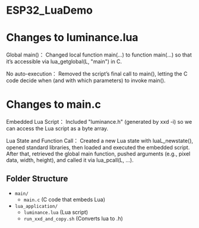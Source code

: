 # ESP32_LuaDemo

# Changes to luminance.lua
Global main()：
Changed local function main(...) to function main(...) so that it’s accessible via lua_getglobal(L, "main") in C.

No auto-execution：
Removed the script’s final call to main(), letting the C code decide when (and with which parameters) to invoke main().

# Changes to main.c
Embedded Lua Script：
Included "luminance.h" (generated by xxd -i) so we can access the Lua script as a byte array.

Lua State and Function Call：
Created a new Lua state with luaL_newstate(), opened standard libraries, then loaded and executed the embedded script. After that, retrieved the global main function, pushed arguments (e.g., pixel data, width, height), and called it via lua_pcall(L, ...).

## Folder Structure
- `main/`
  - `main.c` (C code that embeds Lua)
- `lua_application/`
  - `luminance.lua` (Lua script)
  - `run_xxd_and_copy.sh` (Converts lua to .h)
